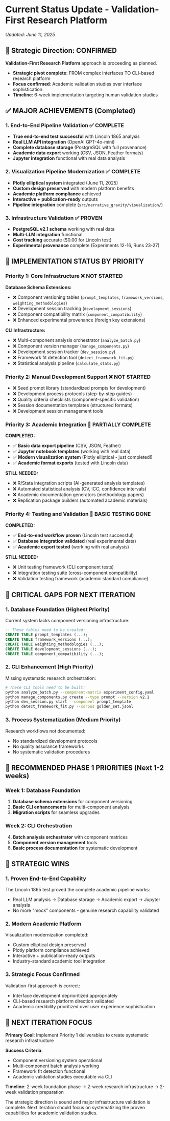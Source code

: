 # Current Status Update - Validation-First Research Platform
*Updated: June 11, 2025*

## 🎯 Strategic Direction: CONFIRMED
**Validation-First Research Platform** approach is proceeding as planned.
- **Strategic pivot complete**: FROM complex interfaces TO CLI-based research platform
- **Focus confirmed**: Academic validation studies over interface sophistication
- **Timeline**: 6-week implementation targeting human validation studies

## ✅ MAJOR ACHIEVEMENTS (Completed)

### **1. End-to-End Pipeline Validation** ✅ **COMPLETE**
- **True end-to-end test successful** with Lincoln 1865 analysis
- **Real LLM API integration** (OpenAI GPT-4o-mini) 
- **Complete database storage** (PostgreSQL with full provenance)
- **Academic data export** working (CSV, JSON, Feather formats)
- **Jupyter integration** functional with real data analysis

### **2. Visualization Pipeline Modernization** ✅ **COMPLETE**
- **Plotly elliptical system** integrated (June 11, 2025)
- **Custom design preserved** with modern platform benefits
- **Academic platform compliance** achieved
- **Interactive + publication-ready** outputs
- **Pipeline integration** complete (`src/narrative_gravity/visualization/`)

### **3. Infrastructure Validation** ✅ **PROVEN**
- **PostgreSQL v2.1 schema** working with real data
- **Multi-LLM integration** functional
- **Cost tracking** accurate ($0.00 for Lincoln test)
- **Experimental provenance** complete (Experiments 12-16, Runs 23-27)

## 🔧 IMPLEMENTATION STATUS BY PRIORITY

### **Priority 1: Core Infrastructure** ❌ **NOT STARTED**
**Database Schema Extensions:**
- ❌ Component versioning tables (`prompt_templates`, `framework_versions`, `weighting_methodologies`)
- ❌ Development session tracking (`development_sessions`)
- ❌ Component compatibility matrix (`component_compatibility`)
- ❌ Enhanced experimental provenance (foreign key extensions)

**CLI Infrastructure:**
- ❌ Multi-component analysis orchestrator (`analyze_batch.py`)
- ❌ Component version manager (`manage_components.py`)
- ❌ Development session tracker (`dev_session.py`)
- ❌ Framework fit detection tool (`detect_framework_fit.py`)
- ❌ Statistical analysis pipeline (`calculate_stats.py`)

### **Priority 2: Manual Development Support** ❌ **NOT STARTED**
- ❌ Seed prompt library (standardized prompts for development)
- ❌ Development process protocols (step-by-step guides)
- ❌ Quality criteria checklists (component-specific validation)
- ❌ Session documentation templates (structured formats)
- ❌ Development session management tools

### **Priority 3: Academic Integration** 🔄 **PARTIALLY COMPLETE**
**COMPLETED:**
- ✅ **Basic data export pipeline** (CSV, JSON, Feather)
- ✅ **Jupyter notebook templates** (working with real data)
- ✅ **Modern visualization system** (Plotly elliptical - just completed!)
- ✅ **Academic format exports** (tested with Lincoln data)

**STILL NEEDED:**
- ❌ R/Stata integration scripts (AI-generated analysis templates)
- ❌ Automated statistical analysis (CV, ICC, confidence intervals)
- ❌ Academic documentation generators (methodology papers)
- ❌ Replication package builders (automated academic materials)

### **Priority 4: Testing and Validation** 🔄 **BASIC TESTING DONE**
**COMPLETED:**
- ✅ **End-to-end workflow proven** (Lincoln test successful)
- ✅ **Database integration validated** (real experimental data)
- ✅ **Academic export tested** (working with real analysis)

**STILL NEEDED:**
- ❌ Unit testing framework (CLI component tests)
- ❌ Integration testing suite (cross-component compatibility)
- ❌ Validation testing framework (academic standard compliance)

## 🚨 CRITICAL GAPS FOR NEXT ITERATION

### **1. Database Foundation** (Highest Priority)
Current system lacks component versioning infrastructure:
```sql
-- These tables need to be created:
CREATE TABLE prompt_templates (...);
CREATE TABLE framework_versions (...);
CREATE TABLE weighting_methodologies (...);
CREATE TABLE development_sessions (...);
CREATE TABLE component_compatibility (...);
```

### **2. CLI Enhancement** (High Priority)
Missing systematic research orchestration:
```bash
# These CLI tools need to be built:
python analyze_batch.py --component-matrix experiment_config.yaml
python manage_components.py create --type prompt --version v2.1
python dev_session.py start --component prompt_template
python detect_framework_fit.py --corpus golden_set.jsonl
```

### **3. Process Systematization** (Medium Priority)
Research workflows not documented:
- No standardized development protocols
- No quality assurance frameworks
- No systematic validation procedures

## 📅 RECOMMENDED PHASE 1 PRIORITIES (Next 1-2 weeks)

### **Week 1: Database Foundation**
1. **Database schema extensions** for component versioning
2. **Basic CLI enhancements** for multi-component analysis
3. **Migration scripts** for seamless upgrades

### **Week 2: CLI Orchestration**
4. **Batch analysis orchestrator** with component matrices
5. **Component version management** tools
6. **Basic process documentation** for systematic development

## 🎉 STRATEGIC WINS

### **1. Proven End-to-End Capability**
The Lincoln 1865 test proved the complete academic pipeline works:
- Real LLM analysis → Database storage → Academic export → Jupyter analysis
- No more "mock" components - genuine research capability validated

### **2. Modern Academic Platform**
Visualization modernization completed:
- Custom elliptical design preserved
- Plotly platform compliance achieved
- Interactive + publication-ready outputs
- Industry-standard academic tool integration

### **3. Strategic Focus Confirmed**
Validation-first approach is correct:
- Interface development deprioritized appropriately
- CLI-based research platform direction validated
- Academic credibility prioritized over user experience sophistication

## 🎯 NEXT ITERATION FOCUS

**Primary Goal**: Implement Priority 1 deliverables to create systematic research infrastructure

**Success Criteria**:
- Component versioning system operational
- Multi-component batch analysis working
- Framework fit detection functional
- Academic validation studies executable via CLI

**Timeline**: 2-week foundation phase → 2-week research infrastructure → 2-week validation preparation

The strategic direction is sound and major infrastructure validation is complete. Next iteration should focus on systematizing the proven capabilities for academic validation studies. 